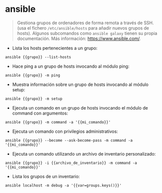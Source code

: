 # ansible

> Gestiona grupos de ordenadores de forma remota a través de SSH. (usa el fichero `/etc/ansible/hosts` para añadir nuevos grupos de hosts).
> Algunos subcomandos como `ansible galaxy` tienen su propia documentación.
> Más información: <https://www.ansible.com/>.

- Lista los hosts pertenecientes a un grupo:

`ansible {{grupo}} --list-hosts`

- Hace ping a un grupo de hosts invocando al módulo ping:

`ansible {{grupo}} -m ping`

- Muestra información sobre un grupo de hosts invocando al módulo setup:

`ansible {{grupo}} -m setup`

- Ejecuta un comando en un grupo de hosts invocando el módulo de command con argumentos:

`ansible {{grupo}} -m command -a '{{mi_comando}}'`

- Ejecuta un comando con privilegios administrativos:

`ansible {{grupo}} --become --ask-become-pass -m command -a '{{mi_comando}}'`

- Ejecuta un comando utilizando un archivo de inventario personalizado:

`ansible {{grupo}} -i {{archivo_de_inventario}} -m command -a '{{mi_comando}}'`

- Lista los grupos de un inventario:

`ansible localhost -m debug -a '{{var=groups.keys()}}'`

